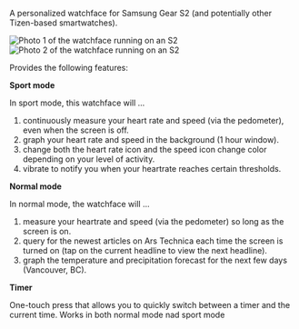 A personalized watchface for Samsung Gear S2 (and potentially other Tizen-based smartwatches).

![Photo 1 of the watchface running on an S2](../gh-pages/pic1.jpg)
![Photo 2 of the watchface running on an S2](../gh-pages/pic2.jpg)

Provides the following features:

**Sport mode**

In sport mode, this watchface will ...

1. continuously measure your heart rate and speed (via the pedometer), even when the screen is off.
1. graph your heart rate and speed in the background (1 hour window).
1. change both the heart rate icon and the speed icon change color depending on your level of activity.
1. vibrate to notify you when your heartrate reaches certain thresholds.

**Normal mode**

In normal mode, the watchface will ...

1. measure your heartrate and speed (via the pedometer) so long as the screen is on.
1. query for the newest articles on Ars Technica each time the screen is turned on (tap on the current headline to view the next headline).
1. graph the temperature and precipitation forecast for the next few days (Vancouver, BC).

**Timer**

One-touch press that allows you to quickly switch between a timer and the current time. Works in both normal mode nad sport mode
